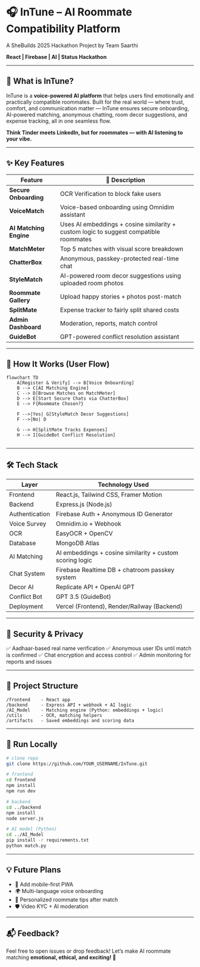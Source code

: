 # 🎧 InTune – AI Roommate Compatibility Platform

A SheBuilds 2025 Hackathon Project by Team Saarthi

**React | Firebase | AI | Status Hackathon**

---

## 🚀 What is InTune?

InTune is a **voice-powered AI platform** that helps users find emotionally and practically compatible roommates. Built for the real world — where trust, comfort, and communication matter — InTune ensures secure onboarding, AI-powered matching, anonymous chatting, room decor suggestions, and expense tracking, all in one seamless flow.

**Think Tinder meets LinkedIn, but for roommates — with AI listening to your vibe.**

---

## ✨ Key Features

| Feature                | 🧩 Description                                                                        |
| ---------------------- | ------------------------------------------------------------------------------------- |
| **Secure Onboarding**  | OCR Verification to block fake users                                                  |
| **VoiceMatch**         | Voice-based onboarding using Omnidim assistant                                        |
| **AI Matching Engine** | Uses AI embeddings + cosine similarity + custom logic to suggest compatible roommates |
| **MatchMeter**         | Top 5 matches with visual score breakdown                                             |
| **ChatterBox**         | Anonymous, passkey-protected real-time chat                                           |
| **StyleMatch**         | AI-powered room decor suggestions using uploaded room photos                          |
| **Roommate Gallery**   | Upload happy stories + photos post-match                                              |
| **SplitMate**          | Expense tracker to fairly split shared costs                                          |
| **Admin Dashboard**    | Moderation, reports, match control                                                    |
| **GuideBot**           | GPT-powered conflict resolution assistant                                             |

---

## 🧠 How It Works (User Flow)

```mermaid
flowchart TD
    A[Register & Verify] --> B[Voice Onboarding]
    B --> C[AI Matching Engine]
    C --> D[Browse Matches on MatchMeter]
    D --> E[Start Secure Chats via ChatterBox]
    E --> F{Roommate Chosen?}
    
    F -->|Yes| G[StyleMatch Decor Suggestions]
    F -->|No| D

    G --> H[SplitMate Tracks Expenses]
    H --> I[GuideBot Conflict Resolution]


```



---

## 🛠️ Tech Stack

| Layer          | Technology Used                                          |
| -------------- | -------------------------------------------------------- |
| Frontend       | React.js, Tailwind CSS, Framer Motion                    |
| Backend        | Express.js (Node.js)                                     |
| Authentication | Firebase Auth + Anonymous ID Generator                   |
| Voice Survey   | Omnidim.io + Webhook                                     |
| OCR            | EasyOCR + OpenCV                                         |
| Database       | MongoDB Atlas                                            |
| AI Matching    | AI embeddings + cosine similarity + custom scoring logic |
| Chat System    | Firebase Realtime DB + chatroom passkey system           |
| Decor AI       | Replicate API + OpenAI GPT                               |
| Conflict Bot   | GPT 3.5 (GuideBot)                                       |
| Deployment     | Vercel (Frontend), Render/Railway (Backend)              |

---

## 🔐 Security & Privacy

✅ Aadhaar-based real name verification
✅ Anonymous user IDs until match is confirmed
✅ Chat encryption and access control
✅ Admin monitoring for reports and issues

---

## 📂 Project Structure

```
/frontend    - React app
/backend     - Express API + webhook + AI logic
/AI_Model    - Matching engine (Python: embeddings + logic)
/utils       - OCR, matching helpers
/artifacts   - Saved embeddings and scoring data
```

---

## 🧪 Run Locally

```bash
# clone repo
git clone https://github.com/YOUR_USERNAME/InTune.git

# frontend
cd frontend
npm install
npm run dev

# backend
cd ../backend
npm install
node server.js

# AI model (Python)
cd ../AI_Model
pip install -r requirements.txt
python match.py
```

---

## 💡 Future Plans

* 📱 Add mobile-first PWA
* 🌍 Multi-language voice onboarding
* 🎯 Personalized roommate tips after match
* 🛡️ Video KYC + AI moderation

---

## 📬 Feedback?

Feel free to open issues or drop feedback! Let’s make AI roommate matching **emotional, ethical, and exciting! 💜**

